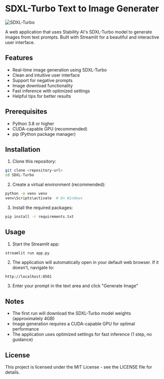 # SDXL-Turbo Text to Image Generater

![SDXL-Turbo](thumbnail.png)

A web application that uses Stability AI's SDXL-Turbo model to generate images from text prompts. Built with Streamlit for a beautiful and interactive user interface.

## Features

- Real-time image generation using SDXL-Turbo
- Clean and intuitive user interface
- Support for negative prompts
- Image download functionality
- Fast inference with optimized settings
- Helpful tips for better results

## Prerequisites

- Python 3.8 or higher
- CUDA-capable GPU (recommended)
- pip (Python package manager)

## Installation

1. Clone this repository:
```bash
git clone <repository-url>
cd SDXL-Turbo
```

2. Create a virtual environment (recommended):
```bash
python -m venv venv
venv\Scripts\activate  # On Windows
```

3. Install the required packages:
```bash
pip install -r requirements.txt
```

## Usage

1. Start the Streamlit app:
```bash
streamlit run app.py
```

2. The application will automatically open in your default web browser. If it doesn't, navigate to:
```
http://localhost:8501
```

3. Enter your prompt in the text area and click "Generate Image"

## Notes

- The first run will download the SDXL-Turbo model weights (approximately 4GB)
- Image generation requires a CUDA-capable GPU for optimal performance
- The application uses optimized settings for fast inference (1 step, no guidance)

## License

This project is licensed under the MIT License - see the LICENSE file for details. 